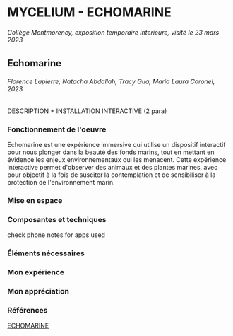# MYCELIUM - ECHOMARINE
###### Collège Montmorency, exposition temporaire interieure, visité le 23 mars 2023
## Echomarine
###### Florence Lapierre, Natacha Abdallah, Tracy Gua, Maria Laura Coronel, 2023

DESCRIPTION + INSTALLATION INTERACTIVE (2 para)

### Fonctionnement de l'oeuvre

Echomarine est une expérience immersive qui utilise un dispositif interactif pour nous plonger dans la beauté des fonds marins, tout en mettant en évidence les enjeux environnementaux qui les menacent. Cette expérience interactive permet d'observer des animaux et des plantes marines, avec pour objectif à la fois de susciter la contemplation et de sensibiliser à la protection de l'environnement marin.

### Mise en espace



### Composantes et techniques

check phone notes for apps used

### Éléments nécessaires



### Mon expérience



### Mon appréciation



### Références

[ECHOMARINE](https://tim-montmorency.com/2023/projets/Echomarine/docs/web/index.html)
